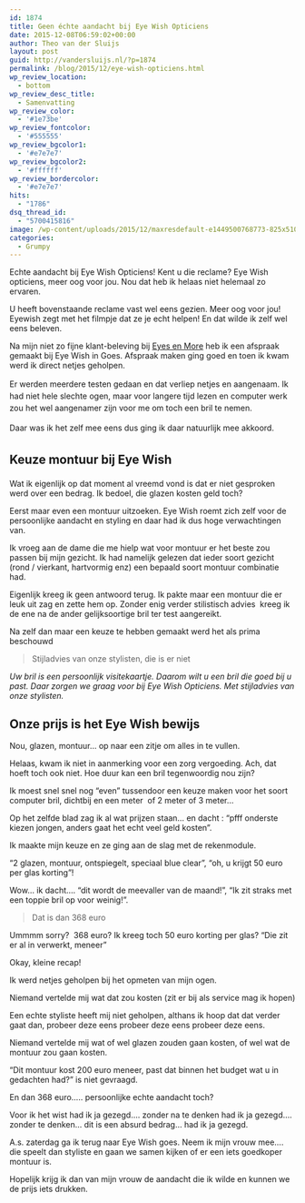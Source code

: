 ```yaml
---
id: 1874
title: Geen échte aandacht bij Eye Wish Opticiens
date: 2015-12-08T06:59:02+00:00
author: Theo van der Sluijs
layout: post
guid: http://vandersluijs.nl/?p=1874
permalink: /blog/2015/12/eye-wish-opticiens.html
wp_review_location:
  - bottom
wp_review_desc_title:
  - Samenvatting
wp_review_color:
  - '#1e73be'
wp_review_fontcolor:
  - '#555555'
wp_review_bgcolor1:
  - '#e7e7e7'
wp_review_bgcolor2:
  - '#ffffff'
wp_review_bordercolor:
  - '#e7e7e7'
hits:
  - "1786"
dsq_thread_id:
  - "5700415816"
image: /wp-content/uploads/2015/12/maxresdefault-e1449500768773-825x510.jpg
categories:
  - Grumpy
---
```

Echte aandacht bij Eye Wish Opticiens! Kent u die reclame? Eye Wish opticiens, meer oog voor jou. Nou dat heb ik helaas niet helemaal zo ervaren.

<!--more-->



U heeft bovenstaande reclame vast wel eens gezien. Meer oog voor jou! Eyewish zegt met het filmpje dat ze je echt helpen! En dat wilde ik zelf wel eens beleven.

Na mijn niet zo fijne klant-beleving bij <a href="https://vandersluijs.nl/blog/2015/12/eyes-en-more-is-helemaal-niks.html" target="_blank">Eyes en More</a> heb ik een afspraak gemaakt bij Eye Wish in Goes. Afspraak maken ging goed en toen ik kwam werd ik direct netjes geholpen.

<span style="line-height: 1.5;">Er werden meerdere testen gedaan en dat verliep netjes en aangenaam. Ik had niet hele slechte ogen, maar voor langere tijd lezen en computer werk zou het wel aangenamer zijn voor me om toch een bril te nemen. </span>

<span style="line-height: 1.5;">Daar was ik het zelf mee eens dus ging ik daar natuurlijk mee akkoord.</span>

## <span style="line-height: 1.5;">Keuze montuur bij Eye Wish </span>

Wat ik eigenlijk op dat moment al vreemd vond is dat er niet gesproken werd over een bedrag. Ik bedoel, die glazen kosten geld toch?

Eerst maar even een montuur uitzoeken. Eye Wish roemt zich zelf voor de persoonlijke aandacht en styling en daar had ik dus hoge verwachtingen van.

Ik vroeg aan de dame die me hielp wat voor montuur er het beste zou passen bij mijn gezicht. Ik had namelijk gelezen dat ieder soort gezicht (rond / vierkant, hartvormig enz) een bepaald soort montuur combinatie had.

Eigenlijk kreeg ik geen antwoord terug. Ik pakte maar een montuur die er leuk uit zag en zette hem op. Zonder enig verder stilistisch advies  kreeg ik de ene na de ander gelijksoortige bril ter test aangereikt.

Na zelf dan maar een keuze te hebben gemaakt werd het als prima beschouwd

> Stijladvies van onze stylisten, die is er niet

_Uw bril is een persoonlijk visitekaartje. Daarom wilt u een bril die goed bij u past. Daar zorgen we graag voor bij Eye Wish Opticiens. Met stijladvies van onze stylisten._

## Onze prijs is het Eye Wish bewijs

Nou, glazen, montuur&#8230; op naar een zitje om alles in te vullen.

Helaas, kwam ik niet in aanmerking voor een zorg vergoeding. Ach, dat hoeft toch ook niet. Hoe duur kan een bril tegenwoordig nou zijn?

Ik moest snel snel nog &#8220;even&#8221; tussendoor een keuze maken voor het soort computer bril, dichtbij en een meter  of 2 meter of 3 meter&#8230;

Op het zelfde blad zag ik al wat prijzen staan&#8230; en dacht : &#8220;pfff onderste kiezen jongen, anders gaat het echt veel geld kosten&#8221;.

Ik maakte mijn keuze en ze ging aan de slag met de rekenmodule.

&#8220;2 glazen, montuur, ontspiegelt, speciaal blue clear&#8221;, &#8220;oh, u krijgt 50 euro per glas korting&#8221;!

Wow&#8230; ik dacht&#8230;. &#8220;dit wordt de meevaller van de maand!&#8221;, &#8220;Ik zit straks met een toppie bril op voor weinig!&#8221;.

> Dat is dan 368 euro

Ummmm sorry?  368 euro? Ik kreeg toch 50 euro korting per glas? &#8220;Die zit er al in verwerkt, meneer&#8221;

Okay, kleine recap!

Ik werd netjes geholpen bij het opmeten van mijn ogen.

Niemand vertelde mij wat dat zou kosten (zit er bij als service mag ik hopen)

Een echte styliste heeft mij niet geholpen, althans ik hoop dat dat verder gaat dan, probeer deze eens probeer deze eens probeer deze eens.

Niemand vertelde mij wat of wel glazen zouden gaan kosten, of wel wat de montuur zou gaan kosten.

&#8220;Dit montuur kost 200 euro meneer, past dat binnen het budget wat u in gedachten had?&#8221; is niet gevraagd.

En dan 368 euro&#8230;.. persoonlijke echte aandacht toch?

Voor ik het wist had ik ja gezegd&#8230;. zonder na te denken had ik ja gezegd&#8230;. zonder te denken&#8230; dit is een absurd bedrag&#8230; had ik ja gezegd.

A.s. zaterdag ga ik terug naar Eye Wish goes. Neem ik mijn vrouw mee&#8230;. die speelt dan styliste en gaan we samen kijken of er een iets goedkoper montuur is.

Hopelijk krijg ik dan van mijn vrouw de aandacht die ik wilde en kunnen we de prijs iets drukken.
